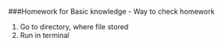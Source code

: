 ###Homework for Basic knowledge - Way to check homework

1. Go to directory, where file stored 
2. Run in terminal